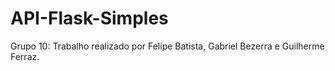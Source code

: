 # API-Flask-Simples
Grupo 10: Trabalho realizado por Felipe Batista, Gabriel Bezerra e Guilherme Ferraz.
